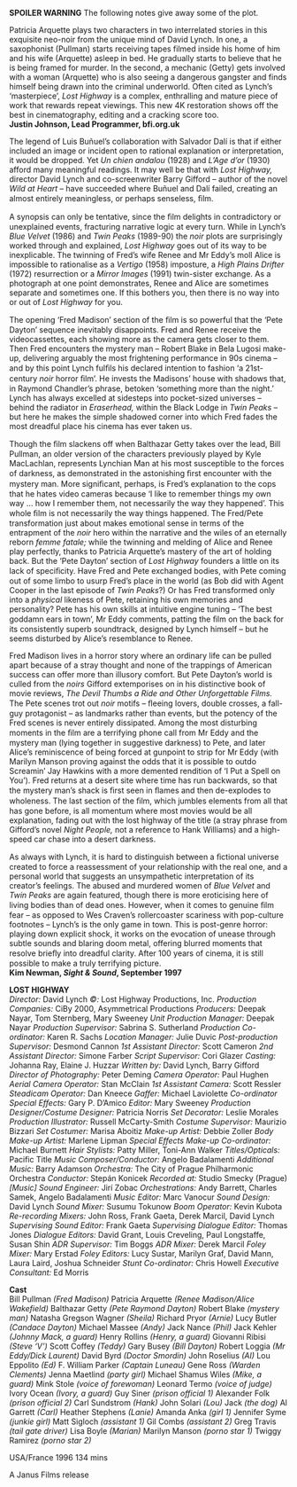 
**SPOILER WARNING** The following notes give away some of the plot.

Patricia Arquette plays two characters in two interrelated stories in this exquisite neo-noir from the unique mind of David Lynch. In one, a saxophonist (Pullman) starts receiving tapes filmed inside his home of him and his wife (Arquette) asleep in bed. He gradually starts to believe that he is being framed for murder. In the second, a mechanic (Getty) gets involved with a woman (Arquette) who is also seeing a dangerous gangster and finds himself being drawn into the criminal underworld. Often cited as Lynch’s ‘masterpiece’, _Lost Highway_ is a complex, enthralling and mature piece of work that rewards repeat viewings. This new 4K restoration shows off the best in  cinematography, editing and a cracking score too.  
**Justin Johnson, Lead Programmer, bfi.org.uk**  

The legend of Luis Buñuel’s collaboration with Salvador Dalí is that if either included an image or incident open to rational explanation or interpretation, it would be dropped. Yet _Un chien andalou_ (1928) and _L’Age d’or_ (1930) afford many meaningful readings. It may well be that with _Lost Highway,_ director David Lynch and co-screenwriter Barry Gifford – author of the novel _Wild at Heart_ – have succeeded where Buñuel and Dalí failed, creating an almost entirely meaningless, or perhaps senseless, ﬁlm.

A synopsis can only be tentative, since the ﬁlm delights in contradictory or unexplained events, fracturing narrative logic at every turn. While in Lynch’s _Blue Velvet_ (1986) and _Twin Peaks_ (1989-90) the _noir_ plots are surprisingly worked through and explained, _Lost Highway_ goes out of its way to be inexplicable. The twinning of Fred’s wife Renee and Mr Eddy’s moll Alice is impossible to rationalise as a _Vertigo_ (1958) imposture, a _High Plains Drifter_ (1972) resurrection or a _Mirror Images_ (1991) twin-sister exchange. As a photograph at one point demonstrates, Renee and Alice are sometimes separate and sometimes one. If this bothers you, then there is no way into or out of _Lost Highway_ for you.

The opening ‘Fred Madison’ section of the ﬁlm is so powerful that the ‘Pete Dayton’ sequence inevitably disappoints. Fred and Renee receive the videocassettes, each showing more as the camera gets closer to them. Then Fred encounters the mystery man – Robert Blake in Bela Lugosi make-up, delivering arguably the most frightening performance in 90s cinema – and by this point Lynch fulﬁls his declared intention to fashion ‘a 21st-century _noir_ horror ﬁlm’. He invests the Madisons’ house with shadows that, in Raymond Chandler’s phrase, betoken ‘something more than the night.’ Lynch has always excelled at sidesteps into pocket-sized universes – behind the radiator in _Eraserhead,_ within the Black Lodge in _Twin Peaks –_ but here he makes the simple shadowed corner into which Fred fades the most dreadful place his cinema has ever taken us.

Though the ﬁlm slackens off when Balthazar Getty takes over the lead, Bill Pullman, an older version of the characters previously played by Kyle MacLachlan, represents Lynchian Man at his most susceptible to the forces of darkness, as demonstrated in the astonishing ﬁrst encounter with the mystery man. More signiﬁcant, perhaps, is Fred’s explanation to the cops that he hates video cameras because ‘I like to remember things my own way … how I remember them, not necessarily the way they happened’. This whole ﬁlm is not necessarily the way things happened. The Fred/Pete transformation just about makes emotional sense in terms of the entrapment of the _noir_ hero within the narrative and the wiles of an eternally reborn _femme fatale;_ while the twinning and melding of Alice and Renee play perfectly, thanks to Patricia Arquette’s mastery of the art of holding back. But the ‘Pete Dayton’ section of _Lost Highway_ founders a little on its lack of speciﬁcity. Have Fred and Pete exchanged bodies, with Pete coming out of some limbo to usurp Fred’s place in the world (as Bob did with Agent Cooper in the last episode of _Twin_ _Peaks_?) Or has Fred transformed only into a _physical_ likeness of Pete, retaining his own memories and personality? Pete has his own skills at intuitive engine tuning – ‘The best goddamn ears in town’, Mr Eddy comments, patting the ﬁlm on the back for its consistently superb soundtrack, designed by Lynch himself – but he seems disturbed by Alice’s resemblance to Renee.

Fred Madison lives in a horror story where an ordinary life can be pulled apart because of a stray thought and none of the trappings of American success can offer more than illusory comfort. But Pete Dayton’s world is culled from the _noirs_ Gifford extemporises on in his distinctive book of movie reviews,  _The Devil Thumbs a Ride and Other Unforgettable Films._ The Pete scenes trot out _noir_ motifs – ﬂeeing lovers, double crosses, a fall-guy protagonist – as landmarks rather than events, but the potency of the Fred scenes is never entirely dissipated. Among the most disturbing moments in the ﬁlm are a terrifying phone call from Mr Eddy and the mystery man (lying together in suggestive darkness) to Pete, and later Alice’s reminiscence of being forced at gunpoint to strip for Mr Eddy (with Marilyn Manson proving against the odds that it is possible to outdo Screamin’ Jay Hawkins with a more demented rendition of ‘I Put a Spell on You’). Fred returns at a desert site where time has run backwards, so that the mystery man’s shack is ﬁrst seen in ﬂames and then de-explodes to wholeness. The last section of the ﬁlm, which jumbles elements from all that has gone before, is all momentum where most movies would be all explanation, fading out with the lost highway of the title (a stray phrase from Gifford’s novel _Night People,_ not a reference to Hank Williams) and a high-speed car chase into a desert darkness.

As always with Lynch, it is hard to distinguish between a ﬁctional universe created to force a reassessment of your relationship with the real one, and a personal world that suggests an unsympathetic interpretation of its creator’s feelings. The abused and murdered women of _Blue Velvet_ and _Twin Peaks_ are again featured, though there is more eroticising here of living bodies than of dead ones. However, when it comes to genuine ﬁlm fear – as opposed to Wes Craven’s rollercoaster scariness with pop-culture footnotes – Lynch’s is the only game in town. This is post-genre horror: playing down explicit shock, it works on the evocation of unease through subtle sounds and blaring doom metal, offering blurred moments that resolve brieﬂy into dreadful clarity. After 100 years of cinema, it is still possible to make a truly terrifying picture.   
**Kim Newman, _Sight & Sound_, September 1997**  

**LOST HIGHWAY**  
_Director:_ David Lynch
_©:_ Lost Highway Productions, Inc.
_Production Companies:_ CiBy 2000, Asymmetrical Productions
_Producers:_ Deepak Nayar, Tom Sternberg, Mary Sweeney
_Unit Production Manager:_ Deepak Nayar
_Production Supervisor:_ Sabrina S. Sutherland
_Production Co-ordinator:_ Karen R. Sachs
_Location Manager:_ Julie Duvic
_Post-production Supervisor:_ Desmond Cannon
_1st Assistant Director:_ Scott Cameron
_2nd Assistant Director:_ Simone Farber
_Script Supervisor:_ Cori Glazer
_Casting:_ Johanna Ray, Elaine J. Huzzar
_Written by:_ David Lynch, Barry Gifford
_Director of Photography:_ Peter Deming
_Camera Operator:_ Paul Hughen
_Aerial Camera Operator:_ Stan McClain
_1st Assistant Camera:_ Scott Ressler
_Steadicam Operator:_ Dan Kneece
_Gaffer:_ Michael Laviolette
_Co-ordinator Special Effects:_ Gary P. D’Amico
_Editor:_ Mary Sweeney
_Production Designer/Costume Designer:_ Patricia Norris
_Set Decorator:_ Leslie Morales
_Production Illustrator:_ Russell McCarty-Smith
_Costume Supervisor:_ Maurizio Bizzari
_Set Costumer:_ Marisa Aboitiz
_Make-up Artist:_ Debbie Zoller
_Body Make-up Artist:_ Marlene Lipman
_Special Effects Make-up Co-ordinator:_ Michael Burnett
_Hair Stylists:_ Patty Miller, Toni-Ann Walker
_Titles/Opticals:_ Pacific Title
_Music Composer/Conductor:_ Angelo Badalamenti
_Additional Music:_ Barry Adamson
_Orchestra:_ The City of Prague Philharmonic Orchestra
_Conductor:_ Stepán Konicek
_Recorded at:_ Studio Smecky (Prague)
_[Music] Sound Engineer:_ Jirí Zobac
_Orchestrations:_ Andy Barrett, Charles Samek, Angelo Badalamenti
_Music Editor:_ Marc Vanocur
_Sound Design:_ David Lynch
_Sound Mixer:_ Susumu Tokunow
_Boom Operator:_ Kevin Kubota
_Re-recording Mixers:_ John Ross, Frank Gaeta, Derek Marcil, David Lynch
_Supervising Sound Editor:_ Frank Gaeta
_Supervising Dialogue Editor:_ Thomas Jones
_Dialogue Editors:_ David Grant, Louis Creveling, Paul Longstaffe, Susan Shin
_ADR Supervisor:_ Tim Boggs
_ADR Mixer:_ Derek Marcil
_Foley Mixer:_ Mary Erstad
_Foley Editors:_ Lucy Sustar, Marilyn Graf, David Mann, Laura Laird, Joshua Schneider
_Stunt Co-ordinator:_ Chris Howell
_Executive Consultant:_ Ed Morris

**Cast**  
Bill Pullman _(Fred Madison)_
Patricia Arquette _(Renee Madison/Alice Wakefield)_
Balthazar Getty _(Pete Raymond Dayton)_
Robert Blake _(mystery man)_
Natasha Gregson Wagner _(Sheila)_
Richard Pryor _(Arnie)_
Lucy Butler _(Candace Dayton)_
Michael Massee _(Andy)_
Jack Nance _(Phil)_
Jack Kehler _(Johnny Mack, a guard)_
Henry Rollins _(Henry, a guard)_
Giovanni Ribisi _(Steve ‘V’)_
Scott Coffey _(Teddy)_
Gary Busey _(Bill Dayton)_
Robert Loggia _(Mr Eddy/Dick Laurent)_
David Byrd _(Doctor Smordin)_
John Roselius _(Al)_
Lou Eppolito _(Ed)_
F. William Parker _(Captain Luneau)_
Gene Ross _(Warden Clements)_
Jenna Maetlind _(party girl)_
Michael Shamus Wiles _(Mike, a guard)_
Mink Stole _(voice of forewoman)_
Leonard Termo _(voice of judge)_
Ivory Ocean _(Ivory, a guard)_
Guy Siner _(prison official 1)_
Alexander Folk _(prison official 2)_
Carl Sundstrom _(Hank)_
John Solari _(Lou)_
Jack _(the dog)_
Al Garrett _(Carl)_
Heather Stephens _(Lanie)_
Amanda Anka _(girl 1)_
Jennifer Syme _(junkie girl)_
Matt Sigloch _(assistant 1)_
Gil Combs _(assistant 2)_
Greg Travis _(tail gate driver)_
Lisa Boyle _(Marian)_
Marilyn Manson _(porno star 1)_
Twiggy Ramirez _(porno star 2)_

USA/France 1996
134 mins

A Janus Films release
<!--stackedit_data:
eyJoaXN0b3J5IjpbMTkzMTU1MjUwN119
-->